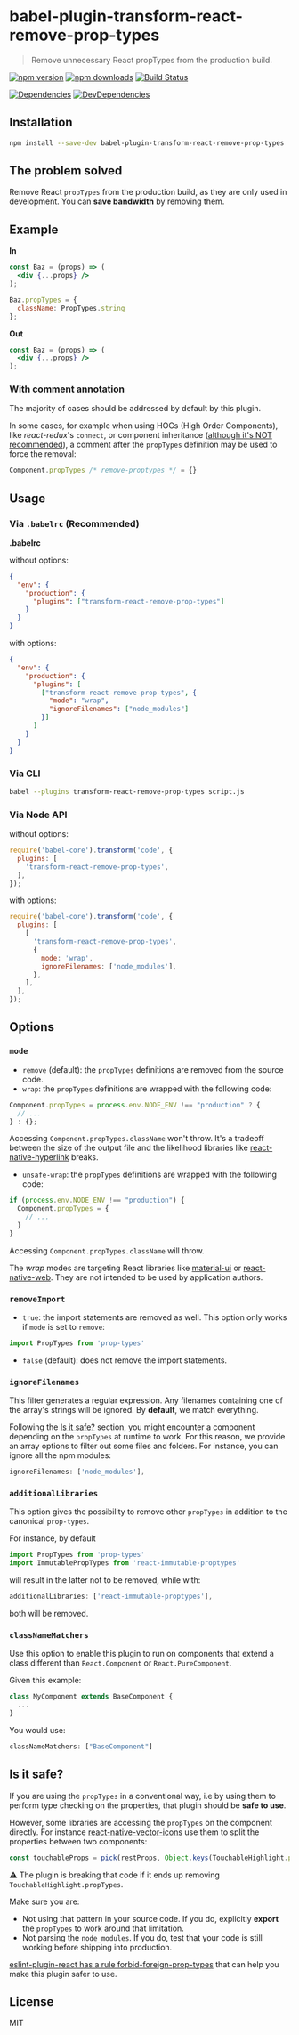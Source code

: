 # babel-plugin-transform-react-remove-prop-types

> Remove unnecessary React propTypes from the production build.

[![npm version](https://img.shields.io/npm/v/babel-plugin-transform-react-remove-prop-types.svg?style=flat-square)](https://www.npmjs.com/package/babel-plugin-transform-react-remove-prop-types)
[![npm downloads](https://img.shields.io/npm/dm/babel-plugin-transform-react-remove-prop-types.svg?style=flat-square)](https://www.npmjs.com/package/babel-plugin-transform-react-remove-prop-types)
[![Build Status](https://travis-ci.org/oliviertassinari/babel-plugin-transform-react-remove-prop-types.svg?branch=master)](https://travis-ci.org/oliviertassinari/babel-plugin-transform-react-remove-prop-types)

[![Dependencies](https://img.shields.io/david/oliviertassinari/babel-plugin-transform-react-remove-prop-types.svg?style=flat-square)](https://david-dm.org/oliviertassinari/babel-plugin-transform-react-remove-prop-types)
[![DevDependencies](https://img.shields.io/david/dev/oliviertassinari/babel-plugin-transform-react-remove-prop-types.svg?style=flat-square)](https://david-dm.org/oliviertassinari/babel-plugin-transform-react-remove-prop-types#info=devDependencies&view=list)

## Installation

```sh
npm install --save-dev babel-plugin-transform-react-remove-prop-types
```

## The problem solved

Remove React `propTypes` from the production build, as they are only used in development.
You can **save bandwidth** by removing them.

## Example

**In**
```jsx
const Baz = (props) => (
  <div {...props} />
);

Baz.propTypes = {
  className: PropTypes.string
};
```

**Out**
```jsx
const Baz = (props) => (
  <div {...props} />
);
```

### With comment annotation

The majority of cases should be addressed by default by this plugin.

In some cases, for example when using HOCs (High Order Components), like *react-redux*'s `connect`, or component inheritance ([although it's NOT recommended](https://facebook.github.io/react/docs/composition-vs-inheritance.html)), a comment after the `propTypes` definition may be used to force the removal:

```js
Component.propTypes /* remove-proptypes */ = {}
```

## Usage

### Via `.babelrc` (Recommended)

**.babelrc**

without options:
```json
{
  "env": {
    "production": {
      "plugins": ["transform-react-remove-prop-types"]
    }
  }
}
```

with options:
```json
{
  "env": {
    "production": {
      "plugins": [
        ["transform-react-remove-prop-types", {
          "mode": "wrap",
          "ignoreFilenames": ["node_modules"]
        }]
      ]
    }
  }
}
```

### Via CLI

```sh
babel --plugins transform-react-remove-prop-types script.js
```

### Via Node API

without options:
```js
require('babel-core').transform('code', {
  plugins: [
    'transform-react-remove-prop-types',
  ],
});
```

with options:
```js
require('babel-core').transform('code', {
  plugins: [
    [
      'transform-react-remove-prop-types',
      {
        mode: 'wrap',
        ignoreFilenames: ['node_modules'],
      },
    ],
  ],
});
```

## Options

### `mode`

 - `remove` (default):
the `propTypes` definitions are removed from the source code.
 - `wrap`:
the `propTypes` definitions are wrapped with the following code:
```js
Component.propTypes = process.env.NODE_ENV !== "production" ? {
  // ...
} : {};
```
Accessing `Component.propTypes.className` won't throw. It's a tradeoff between the size of the output file and the likelihood libraries like [react-native-hyperlink](https://github.com/obipawan/react-native-hyperlink/pull/11) breaks.
 - `unsafe-wrap`:
the `propTypes` definitions are wrapped with the following code:
```js
if (process.env.NODE_ENV !== "production") {
  Component.propTypes = {
    // ...
  }
}
```
Accessing `Component.propTypes.className` will throw.

The *wrap* modes are targeting React libraries like [material-ui](https://github.com/callemall/material-ui) or [react-native-web](https://github.com/necolas/react-native-web).
They are not intended to be used by application authors.

### `removeImport`

 - `true`: the import statements are removed as well. This option only works if `mode` is set to `remove`:
```js
import PropTypes from 'prop-types'
```
 - `false` (default): does not remove the import statements.

### `ignoreFilenames`

This filter generates a regular expression.
Any filenames containing one of the array's strings will be ignored.
By **default**, we match everything.

Following the [Is it safe?](#user-content-is-it-safe) section, you might encounter a component
depending on the `propTypes` at runtime to work.
For this reason, we provide an array options to filter out some files and folders.
For instance, you can ignore all the npm modules:
```js
ignoreFilenames: ['node_modules'],
```

### `additionalLibraries`

This option gives the possibility to remove other `propTypes` in addition to the canonical `prop-types`.

For instance, by default
```js
import PropTypes from 'prop-types'
import ImmutablePropTypes from 'react-immutable-proptypes'
```
will result in the latter not to be removed, while with:
```js
additionalLibraries: ['react-immutable-proptypes'],
```
both will be removed.

### `classNameMatchers`

Use this option to enable this plugin to run on components that extend a class different than `React.Component` or `React.PureComponent`.

Given this example:
```js
class MyComponent extends BaseComponent {
  ...
}
```

You would use: 
```js
classNameMatchers: ["BaseComponent"]
```

## Is it safe?

If you are using the `propTypes` in a conventional way,
i.e by using them to perform type checking on the properties, that plugin should be **safe to use**.

However, some libraries are accessing the `propTypes` on the component directly.
For instance [react-native-vector-icons](https://github.com/oblador/react-native-vector-icons/blob/3d1f2a5b7175d6e4c8985676940240776543ff60/lib/icon-button.js#L59) use them to split the properties between two components:
```js
const touchableProps = pick(restProps, Object.keys(TouchableHighlight.propTypes));
```
:warning: The plugin is breaking that code if it ends up removing `TouchableHighlight.propTypes`.

Make sure you are:
- Not using that pattern in your source code.
If you do, explicitly **export** the `propTypes` to work around that limitation.
- Not parsing the `node_modules`.
If you do, test that your code is still working before shipping into production.

[eslint-plugin-react has a rule forbid-foreign-prop-types](https://github.com/yannickcr/eslint-plugin-react/blob/master/docs/rules/forbid-foreign-prop-types.md) that can help you make this plugin safer to use.

## License

MIT
